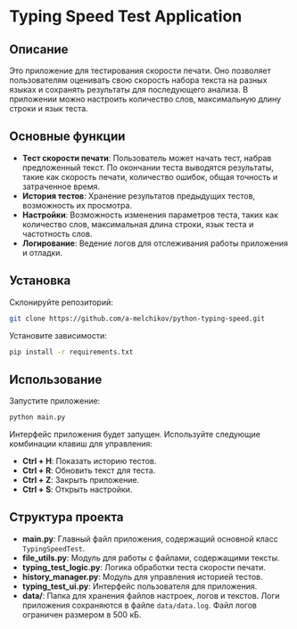 # Typing Speed Test Application

## Описание

Это приложение для тестирования скорости печати. Оно позволяет пользователям оценивать свою скорость набора текста на разных языках и сохранять результаты для последующего анализа. В приложении можно настроить количество слов, максимальную длину строки и язык теста.

## Основные функции

- **Тест скорости печати**: Пользователь может начать тест, набрав предложенный текст. По окончании теста выводятся результаты, такие как скорость печати, количество ошибок, общая точность и затраченное время.
- **История тестов**: Хранение результатов предыдущих тестов, возможность их просмотра.
- **Настройки**: Возможность изменения параметров теста, таких как количество слов, максимальная длина строки, язык теста и частотность слов.
- **Логирование**: Ведение логов для отслеживания работы приложения и отладки.

## Установка

Склонируйте репозиторий:

```sh
git clone https://github.com/a-melchikov/python-typing-speed.git
```

Установите зависимости:

```sh
pip install -r requirements.txt
```

## Использование

Запустите приложение:
```sh
python main.py
```

Интерфейс приложения будет запущен. Используйте следующие комбинации клавиш для управления:
- **Ctrl + H**: Показать историю тестов.
- **Ctrl + R**: Обновить текст для теста.
- **Ctrl + Z**: Закрыть приложение.
- **Ctrl + S**: Открыть настройки.

## Структура проекта

- **main.py**: Главный файл приложения, содержащий основной класс `TypingSpeedTest`.
- **file_utils.py**: Модуль для работы с файлами, содержащими тексты.
- **typing_test_logic.py**: Логика обработки теста скорости печати.
- **history_manager.py**: Модуль для управления историей тестов.
- **typing_test_ui.py**: Интерфейс пользователя для приложения.
- **data/**: Папка для хранения файлов настроек, логов и текстов.
Логи приложения сохраняются в файле `data/data.log`. Файл логов ограничен размером в 500 кБ.